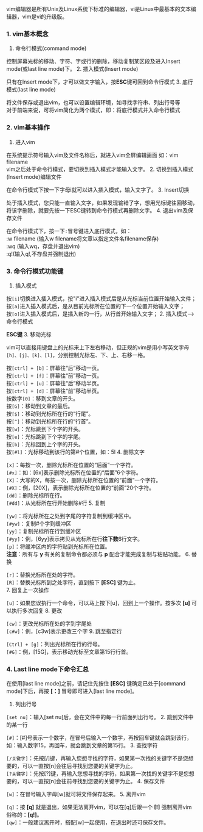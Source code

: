 vim编辑器是所有Unix及Linux系统下标准的编辑器，vi是Linux中最基本的文本编辑器，vim是vi的升级版。
### 1. vim基本概念
1. 命令行模式(command mode)

控制屏幕光标的移动、字符、字或行的删除，移动复制某区段及进入Insert mode(或last line mode)下。
2. 插入模式(Insert mode)

只有在Insert mode下，才可以做文字输入，按**ESC**键可回到命令行模式
3. 底行模式(last line mode)
 
将文件保存或退出vim，也可以设置编辑环境，如寻找字符串、列出行号等  
对于前端来说，可将vim简化为两个模式，即：将底行模式并入命令行模式
### 2. vim基本操作
1. 进入vim

在系统提示符号输入vim及文件名称后，就进入vim全屏编辑画面 如：vim filename  
vim之后处于命令行模式，要切换到插入模式才能输入文字。
2. 切换到插入模式(Insert mode)编辑文件

在命令行模式下按一下字母i就可以进入插入模式，输入文字了。
3. Insert切换

处于插入模式，您只能一直输入文字，如果发现输错了字，想用光标键往回移动，将该字删除，就要先按一下ESC键转到命令行模式再删除文字。
4. 退出vim及保存文件

在命令行模式下，按一下```:```冒号键进入底行模式，如：  
:w filename (输入w filename将文章以指定文件名filename保存)  
:wq (输入wq，存盘并退出vim)  
:q!(输入q!,不存盘并强制退出)

### 3. 命令行模式功能键
1. 插入模式

按```[i]```切换进入插入模式，按"i"进入插入模式后是从光标当前位置开始输入文件；  
按```[a]```进入插入模式后，是从目前光标所在位置的下一个位置开始输入文字；  
按```[o]```进入插入模式后，是插入新的一行，从行首开始输入文字；
2. 插入模式-->命令行模式

**ESC键**
3. 移动光标

vim可以直接用键盘上的光标来上下左右移动，但正规的vim是用小写英文字母```[h]、[j]、[k]、[l]```，分别控制光标左、下、上、右移一格。

按```[ctrl] + [b]```：屏幕往“后”移动一页。  
按```[ctrl] + [f]```：屏幕往“前”移动一页。  
按```[ctrl] + [u]```：屏幕往“后”移动半页。  
按```[ctrl] + [d]```：屏幕往“前”移动半页。  
按数字```[0]```：移到文章的开头。  
按```[G]```：移动到文章的最后。  
按```[$]```：移动到光标所在行的“行尾”。  
按```[^]```：移动到光标所在行的“行首”。  
按```[w]```：光标跳到下个字的开头。  
按```[e]```：光标跳到下个字的字尾。  
按```[b]```：光标回到上个字的开头。  
按```[#l]```：光标移动到该行的第#个位置，如：5l
4. 删除文字

```[x]```：每按一次，删除光标所在位置的“后面”一个字符。  
```[#x]```：如：[6x]表示删除光标所在位置的“后面”6个字符。  
```[X]```：大写的X，每按一次，删除光标所在位置的“前面”一个字符。  
```[#X]```：例，[20X]，表示删除光标所在位置的“前面”20个字符。  
```[dd]```：删除光标所在行。  
```[#dd]```：从光标所在行开始删除#行
5. 复制

```[yw]```：将光标所在之处到字尾的字符复制到缓冲区中。  
```[#yw]```：复制#个字到缓冲区  
```[yy]```：复制光标所在行到缓冲区  
```[#yy]```：例，[6yy]表示拷贝从光标所在行**往下数**6行文字。  
```[p]```：将缓冲区内的字符贴到光标所在位置。  
**注意**：所有与 **y** 有关的复制命令都必须与 **p** 配合才能完成复制与粘贴功能。
6. 替换

```[r]```：替换光标所在处的字符。  
```[R]```：替换光标所到之处字符，直到按下 **[ESC]** 键为止。  
7. 回复上一次操作

```[u]```：如果您误执行一个命令，可以马上按下[u]，回到上一个操作。按多次 **[u]** 可以执行多次回复
8. 更改

```[cw]```：更改光标所在处的字到字尾处  
```[c#w]```：例，[c3w]表示更改三个字
9. 跳至指定行

```[Ctrl] + [g]```：列出光标所在行的行号。  
```[#G]```：例，[15G]，表示移动光标至文章第15行行首。

### 4. Last line mode下命令汇总
在使用[last line mode]之前，请记住先按住 **[ESC]** 键确定已处于[command mode]下后，再按 **[：]** 冒号即可进入[last line mode]。
1. 列出行号

```[set nu]```：输入[set nu]后，会在文件中的每一行前面列出行号。
2. 跳到文件中的某一行

```[#]```：[#]号表示一个数字，在冒号后输入一个数字，再按回车键就会跳到该行，如：输入数字15，再回车，就会跳到文章的第15行。
3. 查找字符

```[/关键字]```：先按[/]键，再输入您想寻找的字符，如果第一次找的关键字不是您想要的，可以一直按[n]会往后寻找到您要的关键字为止。  
```[?关键字]```：先按[?]键，再输入您想寻找的字符，如果第一次找的关键字不是您想要的，可以一直按[n]会往前寻找到您要的关键字为止。
4. 保存文件

```[w]```：在冒号输入字母[w]就可将文件保存起来。
5. 离开vim

```[q]```：按 **[q]** 就是退出，如果无法离开vim，可以在[q]后跟一个 **[!]** 强制离开vim 俗称的：**[q!]**。  
```[qw]```：一般建议离开时，搭配[w]一起使用，在退出时还可保存文件。